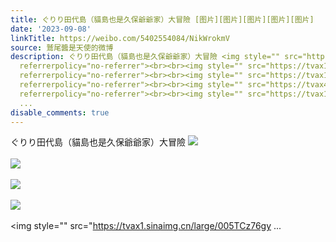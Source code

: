 ```yaml
---
title: ぐりり田代島（貓島也是久保爺爺家）大冒險 [图片][图片][图片][图片][图片]
date: '2023-09-08'
linkTitle: https://weibo.com/5402554084/NikWrokmV
source: 鷲尾醬是天使的微博
description: ぐりり田代島（貓島也是久保爺爺家）大冒險 <img style="" src="https://tvax3.sinaimg.cn/large/005TCz76gy1hhp5kmvk6lj30so0soagh.jpg"
  referrerpolicy="no-referrer"><br><br><img style="" src="https://tvax1.sinaimg.cn/large/005TCz76gy1hhp5knkv89j30ut0utaev.jpg"
  referrerpolicy="no-referrer"><br><br><img style="" src="https://tvax1.sinaimg.cn/large/005TCz76gy1hhp5koaf79j31kw16o16t.jpg"
  referrerpolicy="no-referrer"><br><br><img style="" src="https://tvax4.sinaimg.cn/large/005TCz76gy1hhp5koy9o6j31kw16o4dd.jpg"
  referrerpolicy="no-referrer"><br><br><img style="" src="https://tvax1.sinaimg.cn/large/005TCz76gy
  ...
disable_comments: true
---
```

ぐりり田代島（貓島也是久保爺爺家）大冒險 <img style="" src="https://tvax3.sinaimg.cn/large/005TCz76gy1hhp5kmvk6lj30so0soagh.jpg" referrerpolicy="no-referrer"><br><br><img style="" src="https://tvax1.sinaimg.cn/large/005TCz76gy1hhp5knkv89j30ut0utaev.jpg" referrerpolicy="no-referrer"><br><br><img style="" src="https://tvax1.sinaimg.cn/large/005TCz76gy1hhp5koaf79j31kw16o16t.jpg" referrerpolicy="no-referrer"><br><br><img style="" src="https://tvax4.sinaimg.cn/large/005TCz76gy1hhp5koy9o6j31kw16o4dd.jpg" referrerpolicy="no-referrer"><br><br><img style="" src="https://tvax1.sinaimg.cn/large/005TCz76gy ...